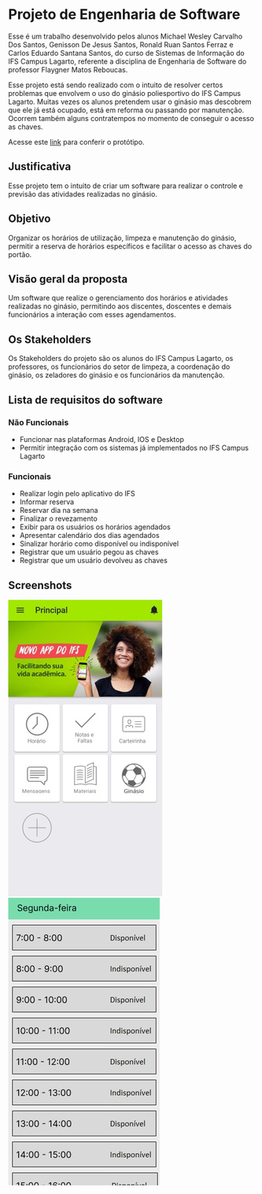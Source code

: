 # Projeto de Engenharia de Software

Esse é um trabalho desenvolvido pelos alunos Michael Wesley Carvalho Dos Santos, Genisson De Jesus Santos, Ronald Ruan Santos Ferraz e Carlos Eduardo Santana Santos, do curso de Sistemas de Informação do IFS Campus Lagarto, referente a disciplina de Engenharia de Software do professor Flaygner Matos Reboucas.

Esse projeto está sendo realizado com o intuito de resolver certos problemas que envolvem o uso do ginásio poliesportivo do IFS Campus Lagarto. Muitas vezes os alunos pretendem usar o ginásio mas descobrem que ele já está ocupado, está em reforma ou passando por manutenção. Ocorrem também alguns contratempos no momento de conseguir o acesso as chaves.

Acesse este [link](https://www.figma.com/community/file/1118616456505223758) para conferir o protótipo.

## Justificativa

Esse projeto tem o intuito de criar um software para realizar o controle e previsão das atividades realizadas no ginásio.

## Objetivo

Organizar os horários de utilização, limpeza e manutenção do ginásio, permitir a reserva de horários específicos e facilitar o acesso as chaves do portão.

## Visão geral da proposta 

Um software que realize o gerenciamento dos horários e atividades realizadas no ginásio, permitindo aos discentes, doscentes e demais funcionários a interação com esses agendamentos.

## Os Stakeholders

Os Stakeholders do projeto são os alunos do IFS Campus Lagarto, os professores, os funcionários do setor de limpeza, a coordenação do ginásio, os zeladores do ginásio e os funcionários da manutenção.

## Lista de requisitos do software

### Não Funcionais

- Funcionar nas plataformas Android, IOS e Desktop
- Permitir integração com os sistemas já implementados no IFS Campus Lagarto

### Funcionais

- Realizar login pelo aplicativo do IFS
- Informar reserva 
- Reservar dia na semana
- Finalizar o revezamento
- Exibir para os usuários os horários agendados
- Apresentar calendário dos dias agendados
- Sinalizar horário como disponível ou indisponível
- Registrar que um usuário pegou as chaves
- Registrar que um usuário devolveu as chaves

## Screenshots

![Tela Inicial](tela_inicial.png)
![Tela De Reserva](tela_de_reserva.png)







